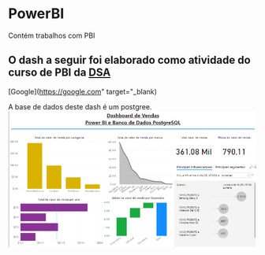 # PowerBI
Contém trabalhos com PBI

## O dash a seguir foi elaborado como atividade do curso de PBI da [DSA](https://www.datascienceacademy.com.br/course?courseid=microsoft-power-bi-para-data-science)

[Google](https://google.com" target="_blank)

A base de dados deste dash é um postgree.
![](Apoio/DashPostgree.png?w=512)
